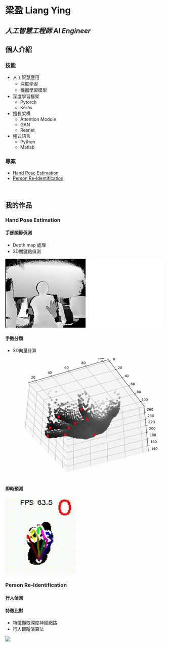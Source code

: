 # 梁盈 Liang Ying
## *人工智慧工程師 AI Engineer*

## 個人介紹


### 技能
* 人工智慧應用
  * 深度學習
  * 機器學習模型
* 深度學習框架
  * Pytorch
  * Keras
* 擅長架構
  * Attention Module
  * GAN
  * Resnet
* 程式語言
  * Python
  * Matlab  

### 專案
- [Hand Pose Estimation](#hand-pose-estimation)
- [Person Re-Identification](#person-re-identification)



<br>

## 我的作品

### Hand Pose Estimation
#### 手部關節偵測
* Depth map 處理
* 3D關鍵點偵測  

<img src="/depthmap2point.gif"/>

#### 手勢分類
* 3D向量計算

<img src="/gesture.gif"/>

#### 即時預測
<img src="/handc.gif"/>

<br>

### Person Re-Identification
#### 行人偵測

#### 特徵比對
- 特徵擷取深度神經網路
- 行人跟蹤演算法

<img src="/terrace1-c1.gif"/>